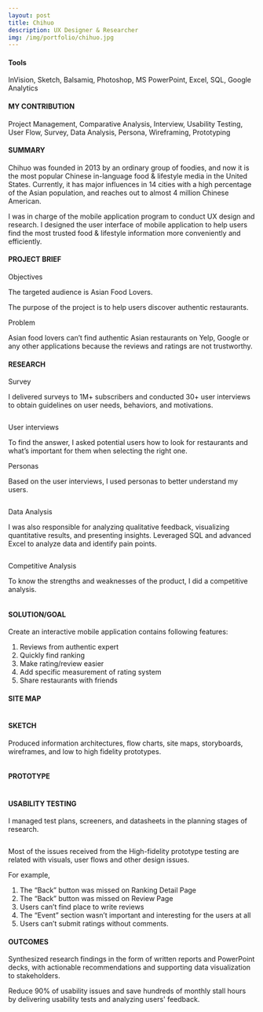 ```yaml
---
layout: post
title: Chihuo
description: UX Designer & Researcher
img: /img/portfolio/chihuo.jpg
---
```


<div class="list-box">
		<h4>Tools</h4>
		<p>InVision, Sketch, Balsamiq, Photoshop, MS PowerPoint, Excel, SQL,  Google Analytics</p>
</div>

<div class="list-box">
		<h4>MY CONTRIBUTION</h4>
		<p>Project Management, Comparative Analysis, Interview, Usability Testing, User Flow, Survey, Data Analysis, Persona, Wireframing, Prototyping</p>
</div>

<div class="portfolio-subtitle">
<h4>SUMMARY</h4>
</div>
<p class="portfolio-p">
Chihuo was founded in 2013 by an ordinary group of foodies, and now it is the most popular Chinese in-language food & lifestyle media in the United States. Currently, it has major influences in 14 cities with a high percentage of the Asian population, and reaches out to almost 4 million Chinese American.  
</p>
<p class="portfolio-p">
I was in charge of the mobile application program to conduct UX design and research. I designed the user interface of mobile application to help users find the most trusted food & lifestyle information more conveniently and efficiently.  
</p>

<div class="portfolio-subtitle">
<h4>PROJECT BRIEF</h4>
</div>
<p class="portfolio-subtitle-level2">
Objectives
</p>
<p class="portfolio-p">
The targeted audience is Asian Food Lovers.
</p>
<p class="portfolio-p">
The purpose of the project is to help users discover authentic restaurants.</p>
<p class="portfolio-subtitle-level2">
Problem
</p>
<p class="portfolio-p">
Asian food lovers can’t find authentic Asian restaurants on Yelp, Google or any other applications because the reviews and ratings are not trustworthy.
</p>

<div class="portfolio-subtitle">
<h4>RESEARCH</h4>
</div>
<p class="portfolio-subtitle-level2">
Survey
</p>
<p class="portfolio-p">
I delivered surveys to 1M+ subscribers and conducted 30+ user interviews to obtain guidelines on user needs, behaviors, and motivations.
</p>
<div class=".img_row_custom">
  <img
    class="col three"
    src="/img/portfolio/chihuo/chihuosurvey.jpg"
    alt=""
    title="Survey"
  />
</div>
<p class="portfolio-subtitle-level2 portfolio-afterpic">
User interviews
</p>
<p class="portfolio-p">
To find the answer, I asked potential users how to look for restaurants and what’s important for them when selecting the right one.
</p>
<p class="portfolio-subtitle-level2">
Personas
</p>
<p class="portfolio-p">
Based on the user interviews, I used personas to better understand my users.
</p>
<div class=".img_row_custom">
  <img
    class="col three"
    src="/img/portfolio/chihuo/persona1.jpg"
    alt=""
    title="Persona"
  />
</div>
<div class=".img_row_custom">
  <img
    class="col three"
    src="/img/portfolio/chihuo/persona2.jpg"
    alt=""
    title="Persona"
  />
</div>
<p class="portfolio-subtitle-level2">
Data Analysis
</p>
<p class="portfolio-p">
I was also responsible for analyzing qualitative feedback, visualizing quantitative results, and presenting insights. Leveraged SQL and advanced Excel to analyze data and identify pain points.
</p>
<div class=".img_row_custom">
  <img
    class="col three"
    src="/img/portfolio/chihuo/chihuodataanalysis.jpg"
    alt=""
    title="Chihuo data analysis"
  />
</div>
<p class="portfolio-subtitle-level2">
Competitive Analysis
</p>
<p class="portfolio-p">
To know the strengths and weaknesses of the product, I did a competitive analysis.
</p>
<div class=".img_row_custom">
  <img
    class="col three"
    src="/img/portfolio/chihuo/compatitiveanalysis.jpg"
    alt=""
    title="Compatitive Analysis"
  />
</div>

<div class="portfolio-subtitle">
<h4>SOLUTION/GOAL</h4>
</div>
<p class="portfolio-p">
Create an interactive mobile application contains following features:
</p>
<div class="portfolio-p"> 
<ol>
<li>Reviews from authentic expert</li>
<li>Quickly find ranking</li>
<li>Make rating/review easier</li>
<li>Add specific measurement of rating system</li>
<li>Share restaurants with friends</li>
</ol>
</div>

<div class="portfolio-subtitle">
<h4>SITE MAP</h4>
</div>
<div class=".img_row_custom">
  <img
    class="col three"
    src="/img/portfolio/chihuo/sitemap.jpg"
    alt=""
    title="Site map"
  />
</div>

<div class="portfolio-subtitle">
<h4>SKETCH</h4>
</div>
<p class="portfolio-p">
Produced information architectures, flow charts, site maps, storyboards, wireframes, and low to high fidelity prototypes.
</p>
<div class=".img_row_custom">
  <img
    class="col three"
    src="/img/portfolio/chihuo/sketch1.jpg"
    alt=""
    title="Sketch"
  />
</div>
<div class=".img_row_custom">
  <img
    class="col three"
    src="/img/portfolio/chihuo/sketch2.jpg"
    alt=""
    title="Sketch"
  />
</div>
<div class=".img_row_custom">
  <img
    class="col three"
    src="/img/portfolio/chihuo/sketch3.jpg"
    alt=""
    title="Sketch"
  />
</div>
<div class=".img_row_custom">
  <img
    class="col three"
    src="/img/portfolio/chihuo/sketch4.jpg"
    alt=""
    title="Sketch"
  />
</div>
<div class=".img_row_custom">
  <img
    class="col three"
    src="/img/portfolio/chihuo/sketch5.jpg"
    alt=""
    title="Sketch"
  />
</div>

<div class="portfolio-subtitle">
<h4>PROTOTYPE</h4>
</div>
<div class=".img_row_custom">
  <img
    class="col three"
    src="/img/portfolio/chihuo/chihuoprototype.jpg"
    alt=""
    title="prototype"
  />
</div>

<div class="portfolio-subtitle">
<h4>USABILITY TESTING</h4>
</div>
<p class="portfolio-p">
I managed test plans, screeners, and datasheets in the planning stages of research.
</p>
<div class=".img_row_custom">
  <img
    class="col three"
    src="/img/portfolio/chihuo/usertest1.jpg"
    alt=""
    title="User Test"
  />
</div>
<div class=".img_row_custom">
  <img
    class="col three"
    src="/img/portfolio/chihuo/usertest2.jpg"
    alt=""
    title="User Test"
  />
</div>
<p class="portfolio-p">
Most of the issues received from the High-fidelity prototype testing are related with visuals, user flows and other design issues.
</p>
<p class="portfolio-p">
For example,
</p>
<div class="portfolio-p"> 
<ol>
<li>The “Back” button was missed on Ranking Detail Page</li>
<li>The “Back” button was missed on Review Page</li>
<li>Users can’t find place to write reviews</li>
<li>The “Event” section wasn’t important and interesting for the users at all</li>
<li>Users can’t submit ratings without comments.</li>
</ol>
</div>

<div class="portfolio-subtitle">
<h4>OUTCOMES
</h4>
</div>
<p class="portfolio-p">
Synthesized research findings in the form of written reports and PowerPoint decks, with actionable recommendations and supporting data visualization to stakeholders.</p>
<p class="portfolio-p">
Reduce 90% of usability issues and save hundreds of monthly stall hours by delivering usability tests and analyzing users' feedback.</p>
<div class=".img_row_custom">
  <img
    class="col three"
    src="/img/portfolio/chihuo/ppt.jpg"
    alt=""
    title="PPT"
  />
</div>

